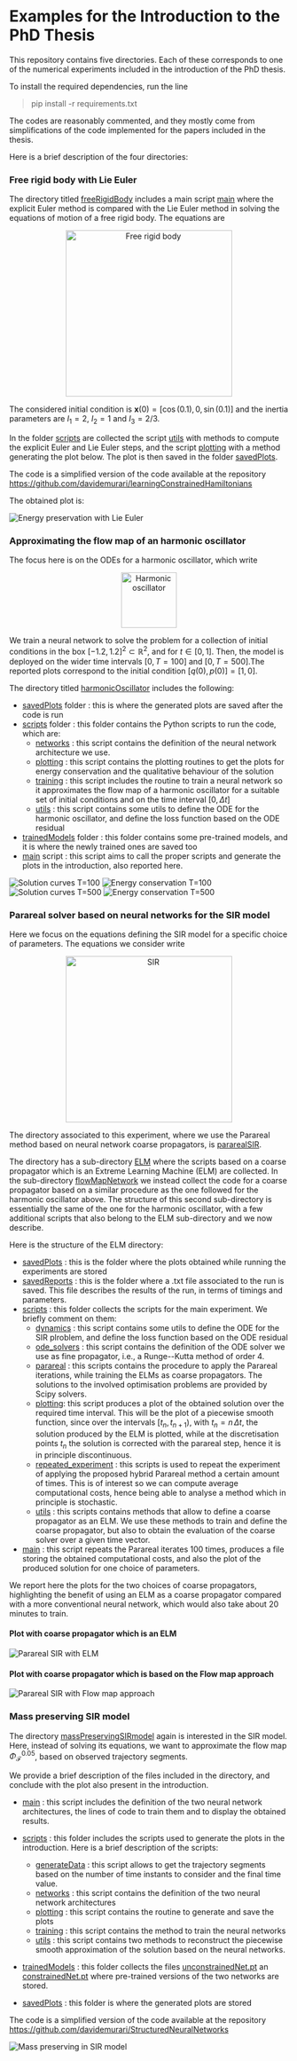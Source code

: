 # Examples for the Introduction to the PhD Thesis

This repository contains five directories. Each of these corresponds to one of the numerical experiments included in the introduction of the PhD thesis. 

To install the required dependencies, run the line
> pip install -r requirements.txt

The codes are reasonably commented, and they mostly come from simplifications of the code implemented for the papers included in the thesis. 

Here is a brief description of the four directories:
  
### Free rigid body with Lie Euler

The directory titled [freeRigidBody](freeRigidBody) includes a main script [main](freeRigidBody/main.py) where the explicit Euler method is compared with the Lie Euler method in solving the equations of motion of a free rigid body. The equations are

<p style="text-align: center"><img src="plotsIntroduction/freeRigidBody.png" alt="Free rigid body" style="width:300px;"/>


The considered initial condition is $\mathbf{x}(0) = [\cos{(0.1)},0,\sin{(0.1)}]$ and the inertia parameters are $I_1=2$, $I_2=1$ and $I_3=2/3$.

In the folder [scripts](freeRigidBody/scripts/) are collected the script [utils](freeRigidBody/scripts/utils.py) with methods to compute the explicit Euler and Lie Euler steps, and the script [plotting](freeRigidBody/scripts/plotting.py) with a method generating the plot below. The plot is then saved in the folder [savedPlots](freeRigidBody/savedPlots/).

The code is a simplified version of the code available at the repository https://github.com/davidemurari/learningConstrainedHamiltonians

The obtained plot is:

![Energy preservation with Lie Euler](plotsIntroduction/EnergyPreservation.png)



### Approximating the flow map of an harmonic oscillator

The focus here is on the ODEs for a harmonic oscillator, which write

<p style="text-align: center"><img src="plotsIntroduction/oscillator.png" alt="Harmonic oscillator" style="width:100px;"/>

We train a neural network to solve the problem for a collection of initial conditions in the box $[-1.2,1.2]^2\subset\mathbb{R}^2$, and for $t\in [0,1]$. Then, the model is deployed on the wider time intervals $[0,T=100]$ and $[0,T=500]$.The reported plots correspond to the initial condition $[q(0),p(0)]=[1,0]$.

The directory titled [harmonicOscillator](harmonicOscillator) includes the following:
- [savedPlots](harmonicOscillator/savedPlots) folder : this is where the generated plots are saved after the code is run
- [scripts](harmonicOscillator/scripts) folder : this folder contains the Python scripts to run the code, which are:
    - [networks](harmonicOscillator/scripts/networks.py) : this script contains the definition of the neural network architecture we use.
    - [plotting](harmonicOscillator/scripts/plotting.py) : this script contains the plotting routines to get the plots for energy conservation and the qualitative behaviour of the solution
    - [training](harmonicOscillator/scripts/training.py) : this script includes the routine to train a neural network so it approximates the flow map of a harmonic oscillator for a suitable set of initial conditions and on the time interval $[0,\Delta t]$
    - [utils](harmonicOscillator/scripts/utils.py) : this script contains some utils to define the ODE for the harmonic oscillator, and define the loss function based on the ODE residual
- [trainedModels](harmonicOscillator/trainedModels) folder : this folder contains some pre-trained models, and it is where the newly trained ones are saved too
- [main](harmonicOscillator/main.py) script : this script aims to call the proper scripts and generate the plots in the introduction, also reported here.

![Solution curves T=100](plotsIntroduction/solution_curves_T100.png)
![Energy conservation T=100](plotsIntroduction/energy_variation_T100.png)
![Solution curves T=500](plotsIntroduction/solution_curves_T500.png)
![Energy conservation T=500](plotsIntroduction/energy_variation_T500.png)

### Parareal solver based on neural networks for the SIR model

Here we focus on the equations defining the SIR model for a specific choice of parameters. The equations we consider write

<p style="text-align: center"><img src="plotsIntroduction/sir.png" alt="SIR" style="width:300px;"/>

The directory associated to this experiment, where we use the Parareal method based on neural network coarse propagators, is [pararealSIR](pararealSIR). 

The directory has a sub-directory [ELM](pararealSIR/ELM/) where the scripts based on a coarse propagator which is an Extreme Learning Machine (ELM) are collected. In the sub-directory [flowMapNetwork](pararealSIR/flowMapNetwork/) we instead collect the code for a coarse propagator based on a similar procedure as the one followed for the harmonic oscillator above. The structure of this second sub-directory is essentially the same of the one for the harmonic oscillator, with a few additional scripts that also belong to the ELM sub-directory and we now describe.

Here is the structure of the ELM directory:
- [savedPlots](pararealSIR/ELM/savedPlots/) : this is the folder where the plots obtained while running the experiments are stored
- [savedReports](pararealSIR/ELM/savedReports/) : this is the folder where a .txt file associated to the run is saved. This file describes the results of the run, in terms of timings and parameters.
- [scripts](pararealSIR/ELM/scripts/) : this folder collects the scripts for the main experiment. We briefly comment on them:
    - [dynamics](pararealSIR/ELM/scripts/dynamics.py) : this script contains some utils to define the ODE for the SIR plroblem, and define the loss function based on the ODE residual
    - [ode_solvers](pararealSIR/ELM/scripts/ode_solvers.py) : this script contains the definition of the ODE solver we use as fine propagator, i.e., a Runge--Kutta method of order 4.
    - [parareal](pararealSIR/ELM/scripts/parareal.py) : this scripts contains the procedure to apply the Parareal iterations, while training the ELMs as coarse propagators. The solutions to the involved optimisation problems are provided by Scipy solvers.
    - [plotting](pararealSIR/ELM/scripts/plotting.py): this script produces a plot of the obtained solution over the required time interval. This will be the plot of a piecewise smooth function, since over the intervals $[t_n,t_{n+1})$, with $t_n=n\,\Delta t$, the solution produced by the ELM is plotted, while at the discretisation points $t_n$ the solution is corrected with the parareal step, hence it is in principle discontinuous.
    - [repeated_experiment](pararealSIR/ELM/scripts/repeated_experiments.py) : this scripts is used to repeat the experiment of applying the proposed hybrid Parareal method a certain amount of times. This is of interest so we can compute average computational costs, hence being able to analyse a method which in principle is stochastic.
    - [utils](pararealSIR/ELM/scripts/utils.py) : this scripts contains methods that allow to define a coarse propagator as an ELM. We use these methods to train and define the coarse propagator, but also to obtain the evaluation of the coarse solver over a given time vector.
- [main](pararealSIR/ELM/main.py) : this script repeats the Parareal iterates 100 times, produces a file storing the obtained computational costs, and also the plot of the produced solution for one choice of parameters.

We report here the plots for the two choices of coarse propagators, highlighting the benefit of using an ELM as a coarse propagator compared with a more conventional neural network, which would also take about 20 minutes to train.

#### Plot with coarse propagator which is an ELM
![Parareal SIR with ELM](plotsIntroduction/ELM_pararealPlot_SIR.png)
#### Plot with coarse propagator which is based on the Flow map approach
![Parareal SIR with Flow map approach](plotsIntroduction/FLOW_pararealPlot_SIR.png)


### Mass preserving SIR model

The directory [massPreservingSIRmodel](/../../davidemurari/examplesIntroduction/tree/main/massPreservingSIRmodel) again is interested in the SIR model. Here, instead of solving its equations, we want to approximate the flow map $\Phi_{\mathcal{F}}^{0.05}$, based on observed trajectory segments.

We provide a brief description of the files included in the directory, and conclude with the plot also present in the introduction.

- [main](/../../davidemurari/examplesIntroduction/tree/main/massPreservingSIRmodel/main.py) : this script includes the definition of the two neural network architectures, the lines of code to train them and to display the obtained results. 

- [scripts](/../../davidemurari/examplesIntroduction/tree/main/massPreservingSIRmodel/scripts/) : this folder includes the scripts used to generate the plots in the introduction. Here is a brief description of the scripts:
    - [generateData](/../../davidemurari/examplesIntroduction/tree/main/massPreservingSIRmodel/scripts/generateData.py) : this script allows to get the trajectory segments based on the number of time instants to consider and the final time value.
    - [networks](/../../davidemurari/examplesIntroduction/tree/main/massPreservingSIRmodel/scripts/training.py) : this script contains the definition of the two neural network architectures
    - [plotting](/../../davidemurari/examplesIntroduction/tree/main/massPreservingSIRmodel/scripts/plotting.py) : this script contains the routine to generate and save the plots
    - [training](/../../davidemurari/examplesIntroduction/tree/main/massPreservingSIRmodel/scripts/training.py) : this script contains the method to train the neural networks
    - [utils](/../../davidemurari/examplesIntroduction/tree/main/massPreservingSIRmodel/scripts/utils.py) : this script contains two methods to reconstruct the piecewise smooth approximation of the solution based on the neural networks.
- [trainedModels](/../../davidemurari/examplesIntroduction/tree/main/massPreservingSIRmodel/trainedModels/) : this folder collects the files [unconstrainedNet.pt](/../../davidemurari/examplesIntroduction/tree/main/massPreservingSIRmodel/trainedModels/unconstrainedNet.pt) an [constrainedNet.pt](/../../davidemurari/examplesIntroduction/tree/main/massPreservingSIRmodel/trainedModels/constrainedNet.pt) where pre-trained versions of the two networks are stored.
- [savedPlots](/../../davidemurari/examplesIntroduction/tree/main/massPreservingSIRmodel/savedPlots/) : this folder is where the generated plots are stored

The code is a simplified version of the code available at the repository https://github.com/davidemurari/StructuredNeuralNetworks 

![Mass preserving in SIR model](plotsIntroduction/plotSIR_PINN.png)